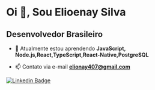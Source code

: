 # Oi 👋, Sou Elioenay Silva</h1>
## Desenvolvedor Brasileiro </h3>

- 🌱 Atualmente estou aprendendo **JavaScript, Node.js,React,TypeScript,React-Native,PostgreSQL**

- 📫 Contato via e-mail **elionay407@gmail.com**

[![Linkedin Badge](https://img.shields.io/badge/LinkedIn-0077B5?style=for-the-badge&logo=linkedin&logoColor=white&link=https://www.linkedin.com/in/elioenays)](https://www.linkedin.com/in/elioenays)

